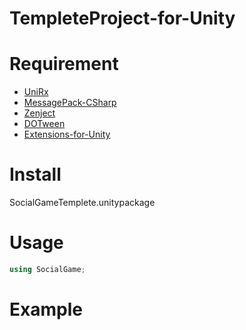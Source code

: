 # TempleteProject-for-Unity

# Requirement
* [UniRx](https://github.com/neuecc/UniRx)
* [MessagePack-CSharp](https://github.com/neuecc/MessagePack-CSharp)
* [Zenject](https://github.com/svermeulen/Zenject)
* [DOTween](https://github.com/Demigiant/dotween)
* [Extensions-for-Unity](https://github.com/hiyorin/Extensions-for-Unity)

# Install
SocialGameTemplete.unitypackage

# Usage
```cs
using SocialGame;
```

# Example
